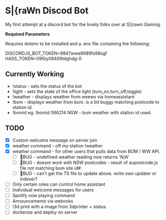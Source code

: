 # S|{raWn Discod Bot

My first attempt at a discord bot for the lovely folks over at S|{rawn Gaming.

**Required Parameters**

Requires dotenv to be installed and a .env file containing the following:

DISCORDJS_BOT_TOKEN=9847wwe8989fs98sgf
HASS_TOKEN=095ty09409tdghdg-0

## Currently Working

- !status <new bot status> - sets the status of the bot
- !light <command> - sets the state of the office light (turn_on,turn_off,toggle)
- !weather - displays weather from weewx via homeassistant
- !bom <postcode> - displays weather from bom. is a bit buggy matching postcode to station id.
- !bomid <stationid> <STATE> eg. !bomid 066214 NSW - bom weather with station id used.

## TODO

- [x] Custom welcome message on server join
- [x] weather command - off my station !weather
- [x] weather command - for other users that pulls data from BOM / WW API.
  - [ ] :bug:BUG - undefined weather reading now returns 'N/A'
  - [ ] :bug:BUG - doesnt work with NSW postcodes - result of aupostcode.js file not matching bom site id#.
  - [ ] :bug:BUG - can't get the TS file to update above. write own updater or indexer?
- [ ] Only certain roles can control home assistant
- [ ] Individual welcome messages for users
- [ ] Spotify now playing command
- [ ] Announcements via webooks
- [ ] !3d print with a image from 3dprinter + status.
- [ ] dockerize and deploy on server

